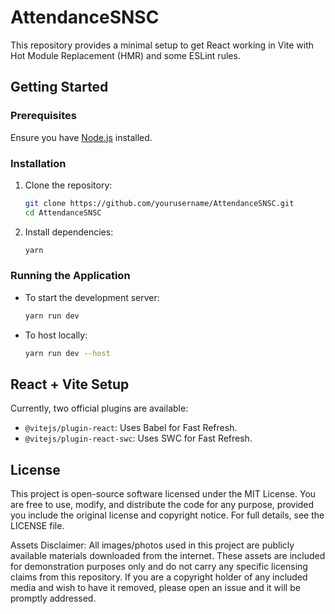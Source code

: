 # AttendanceSNSC

This repository provides a minimal setup to get React working in Vite with Hot Module Replacement (HMR) and some ESLint rules.

## Getting Started

### Prerequisites
Ensure you have [Node.js](https://nodejs.org/) installed.

### Installation

1. Clone the repository:
   ```sh
   git clone https://github.com/yourusername/AttendanceSNSC.git
   cd AttendanceSNSC
   ```
2. Install dependencies:
   ```sh
   yarn
   ```

### Running the Application

- To start the development server:
  ```sh
  yarn run dev
  ```
- To host locally:
  ```sh
  yarn run dev --host
  ```

## React + Vite Setup
Currently, two official plugins are available:

- `@vitejs/plugin-react`: Uses Babel for Fast Refresh.
- `@vitejs/plugin-react-swc`: Uses SWC for Fast Refresh.


## License

This project is open-source software licensed under the MIT License. You are free to use, modify, and distribute the code for any purpose, provided you include the original license and copyright notice. For full details, see the LICENSE file.

Assets Disclaimer:
All images/photos used in this project are publicly available materials downloaded from the internet. These assets are included for demonstration purposes only and do not carry any specific licensing claims from this repository. If you are a copyright holder of any included media and wish to have it removed, please open an issue and it will be promptly addressed.

